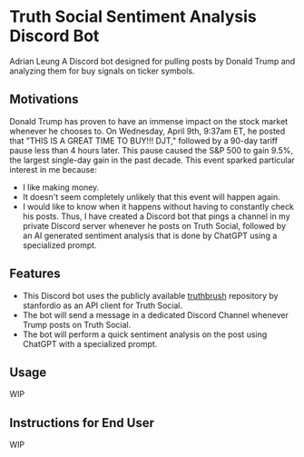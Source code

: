 # Truth Social Sentiment Analysis Discord Bot
Adrian Leung
A Discord bot designed for pulling posts by Donald Trump and analyzing them for buy signals on ticker symbols.

## Motivations
Donald Trump has proven to have an immense impact on the stock market whenever he chooses to. On Wednesday, April 9th, 9:37am ET, he posted that "THIS IS A GREAT TIME TO BUY!!! DJT," followed by a 90-day tariff pause less than 4 hours later. This pause caused the S&P 500 to gain 9.5%, the largest single-day gain in the past decade. This event sparked particular interest in me because:
- I like making money.
- It doesn't seem completely unlikely that this event will happen again.
- I would like to know when it happens without having to constantly check his posts.
Thus, I have created a Discord bot that pings a channel in my private Discord server whenever he posts on Truth Social, followed by an AI generated sentiment analysis that is done by ChatGPT using a specialized prompt.

## Features
- This Discord bot uses the publicly available [truthbrush](<https://github.com/stanfordio/truthbrush>) repository by stanfordio as an API client for Truth Social.
- The bot will send a message in a dedicated Discord Channel whenever Trump posts on Truth Social.
- The bot will perform a quick sentiment analysis on the post using ChatGPT with a specialized prompt.

## Usage
WIP
## Instructions for End User
WIP